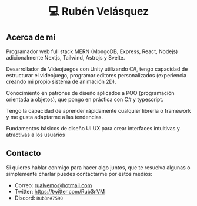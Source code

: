 <h1 align="center"> 💻 Rubén Velásquez </h1>

## Acerca de mí 

Programador web full stack MERN (MongoDB, Express, React, Nodejs) adicionalmente Nextjs, Tailwind, Astrojs y Svelte.

Desarrollador de Videojuegos con Unity utilizando C#, tengo capacidad de estructurar el videojuego, programar editores personalizados (experiencia creando mi propio sistema de animación 2D).

Conocimiento en patrones de diseño aplicados a POO (programación orientada a objetos), que pongo en práctica con C# y typescript.

Tengo la capacidad de aprender rápidamente cualquier librería o framework y me gusta adaptarme a las tendencias.

Fundamentos básicos de diseño UI UX para crear interfaces intuitivas y atractivas a los usuarios

## Contacto

Si quieres hablar conmigo para hacer algo juntos, que te resuelva algunas o simplemente charlar puedes contactarme por estos medios:

- Correo: rualvemo@hotmail.com
- Twitter: <https://twitter.com/Rub3nVM>
- Discord: `Rub3n#7590`
